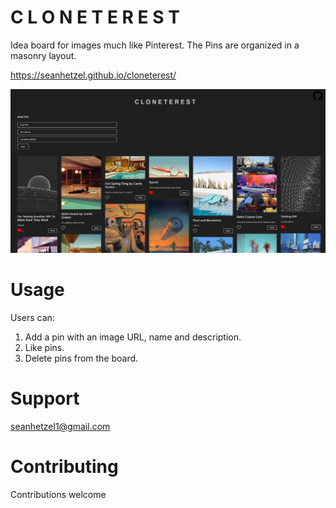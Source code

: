 # C L O N E T E R E S T
Idea board for images much like Pinterest. The Pins are organized in a masonry layout.

https://seanhetzel.github.io/cloneterest/

![Demo of C L O N E T E R E S T](cloneterest-screenshot-1.jpg)

# Usage
Users can:
1. Add a pin with an image URL, name and description. 
2. Like pins.
2. Delete pins from the board.

# Support
seanhetzel1@gmail.com

# Contributing
Contributions welcome

